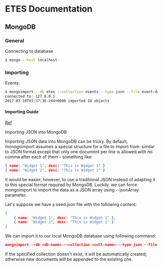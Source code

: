 ETES Documentation
==============================

## MongoDB

### General

Connecting to database

```bash
$ mongo --host localhost
```

### Importing

Events:

```bash
$ mongoimport --db etes --collection events --type json --file event-data.json --jsonArray
connected to: 127.0.0.1
2017-03-10T01:37:38.244+0000 imported 10 objects
```

#### Importing Guide

[Ref](https://zaiste.net/2012/08/importing_json_into_mongodb/)

Importing JSON into MongoDB

Importing JSON data into MongoDB can be tricky. By default, monogoimport assumes a special structure for a file to import from: similar to JSON format except that only one document per line is allowed with no comma after each of them - something like:

```json
{ name: "Widget 1", desc: "This is Widget 1" }
{ name: "Widget 2", desc: "This is Widget 2" }
```

It would be easier, however, to use a traditional JSON instead of adapting it to this special format required by MongoDB. Luckily, we can force mongoimport to import the data as a JSON array using --jsonArray parameter.

Let's suppose we have a seed.json file with the following content:

```json
[
    { name: "Widget 1", desc: "This is Widget 1" },
    { name: "Widget 2", desc: "This is Widget 2" }
]
```

We can import it to our local MongoDB database using following command:

```json
mongoimport --db <db-name> --collection <coll-name> --type json --file seed.json --jsonArray
```

If the specified collection doesn't exist, it will be automatically created; otherwise new documents will be appended to the existing one.

